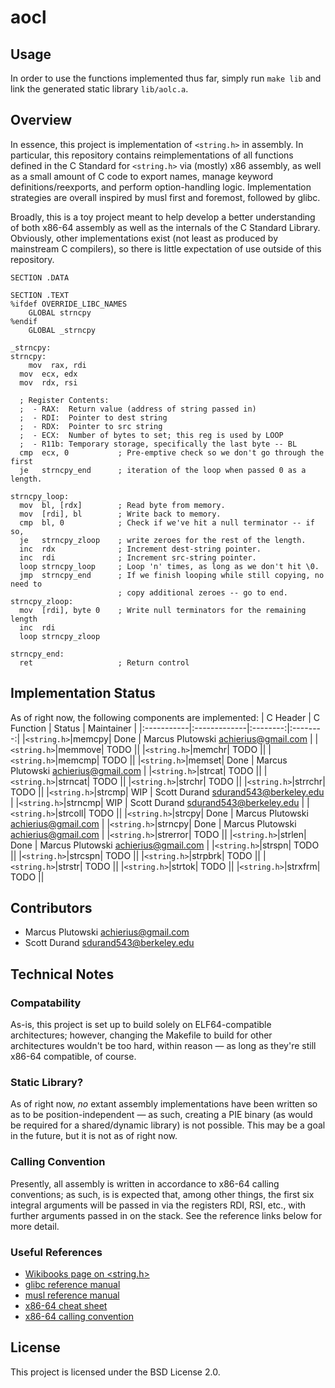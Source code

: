 # aocl

## Usage
In order to use the functions implemented thus far, simply run `make lib` and
link the generated static library `lib/aolc.a`.

## Overview
In essence, this project is implementation of `<string.h>` in assembly.
In particular, this repository contains reimplementations of all functions
defined in the C Standard for `<string.h>` via (mostly) x86 assembly, as well as
a small amount of C code to export names, manage keyword definitions/reexports,
and perform option-handling logic. Implementation strategies are overall inspired
by musl first and foremost, followed by glibc.

Broadly, this is a toy project meant to help develop a better understanding of
both x86-64 assembly as well as the internals of the C Standard Library. Obviously,
other implementations exist (not least as produced by mainstream C compilers), so
there is little expectation of use outside of this repository.


```assembly
SECTION .DATA

SECTION .TEXT
%ifdef OVERRIDE_LIBC_NAMES 
	GLOBAL strncpy
%endif
	GLOBAL _strncpy

_strncpy:
strncpy:
	mov  rax, rdi
  mov  ecx, edx
  mov  rdx, rsi

  ; Register Contents:
  ;  - RAX:  Return value (address of string passed in)
  ;  - RDI:  Pointer to dest string
  ;  - RDX:  Pointer to src string
  ;  - ECX:  Number of bytes to set; this reg is used by LOOP
  ;  - R11b: Temporary storage, specifically the last byte -- BL
  cmp  ecx, 0           ; Pre-emptive check so we don't go through the first
  je   strncpy_end      ; iteration of the loop when passed 0 as a length.

strncpy_loop:
  mov  bl, [rdx]        ; Read byte from memory.
  mov  [rdi], bl        ; Write back to memory.
  cmp  bl, 0            ; Check if we've hit a null terminator -- if so,
  je   strncpy_zloop    ; write zeroes for the rest of the length.
  inc  rdx              ; Increment dest-string pointer.
  inc  rdi              ; Increment src-string pointer.
  loop strncpy_loop     ; Loop 'n' times, as long as we don't hit \0.
  jmp  strncpy_end      ; If we finish looping while still copying, no need to
                        ; copy additional zeroes -- go to end.
strncpy_zloop:
  mov  [rdi], byte 0    ; Write null terminators for the remaining length
  inc  rdi
  loop strncpy_zloop

strncpy_end:
  ret                   ; Return control
```

## Implementation Status
As of right now, the following components are implemented:
|  C Header  |  C Function  |  Status  |  Maintainer |
|:-----------|:-------------|:--------:|:--------:|
|`<string.h>`|memcpy| Done | Marcus Plutowski <achierius@gmail.com> |
|`<string.h>`|memmove| TODO ||
|`<string.h>`|memchr| TODO ||
|`<string.h>`|memcmp| TODO ||
|`<string.h>`|memset| Done | Marcus Plutowski <achierius@gmail.com> |
|`<string.h>`|strcat| TODO ||
|`<string.h>`|strncat| TODO ||
|`<string.h>`|strchr| TODO ||
|`<string.h>`|strrchr| TODO ||
|`<string.h>`|strcmp| WIP | Scott Durand <sdurand543@berkeley.edu> |
|`<string.h>`|strncmp| WIP | Scott Durand <sdurand543@berkeley.edu> |
|`<string.h>`|strcoll| TODO ||
|`<string.h>`|strcpy| Done | Marcus Plutowski <achierius@gmail.com> |
|`<string.h>`|strncpy| Done | Marcus Plutowski <achierius@gmail.com> |
|`<string.h>`|strerror| TODO ||
|`<string.h>`|strlen| Done | Marcus Plutowski <achierius@gmail.com> |
|`<string.h>`|strspn| TODO ||
|`<string.h>`|strcspn| TODO ||
|`<string.h>`|strpbrk| TODO ||
|`<string.h>`|strstr| TODO ||
|`<string.h>`|strtok| TODO ||
|`<string.h>`|strxfrm| TODO ||

## Contributors
- Marcus Plutowski <achierius@gmail.com>
- Scott Durand <sdurand543@berkeley.edu>

## Technical Notes
### Compatability 
As-is, this project is set up to build solely on ELF64-compatible
architectures; however, changing the Makefile to build for other architectures
wouldn't be too hard, within reason — as long as they're still x86-64
compatible, of course.
### Static Library?
As of right now, _no_ extant assembly implementations have been written so as
to be position-independent — as such, creating a PIE binary (as would be
required for a shared/dynamic library) is not possible. This may be a goal in
the future, but it is not as of right now.
### Calling Convention
Presently, all assembly is written in accordance to x86-64 calling conventions; as such,
is is expected that, among other things, the first six integral arguments will be passed in
via the registers RDI, RSI, etc., with further arguments passed in on the stack. See the
reference links below for more detail.
### Useful References
 - [Wikibooks page on <string.h>](https://en.wikibooks.org/wiki/C_Programming/string.h)
 - [glibc reference manual](https://www.gnu.org/software/libc/manual/pdf/libc.pdf)
 - [musl reference manual](https://musl.libc.org/manual.html)
 - [x86-64 cheat sheet](https://cs.brown.edu/courses/cs033/docs/guides/x64_cheatsheet.pdf)
 - [x86-64 calling convention](https://aaronbloomfield.github.io/pdr/book/x86-64bit-ccc-chapter.pdf)

## License
This project is licensed under the BSD License 2.0.
